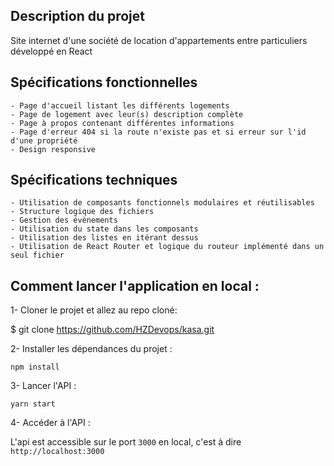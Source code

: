 ## Description du projet

Site internet d'une société de location d'appartements entre particuliers développé en React

## Spécifications fonctionnelles

    - Page d'accueil listant les différents logements
    - Page de logement avec leur(s) description complète
    - Page à propos contenant différentes informations
    - Page d'erreur 404 si la route n'existe pas et si erreur sur l'id d'une propriété
    - Design responsive

## Spécifications techniques

    - Utilisation de composants fonctionnels modulaires et réutilisables
    - Structure logique des fichiers
    - Gestion des évènements
    - Utilisation du state dans les composants
    - Utilisation des listes en itérant dessus
    - Utilisation de React Router et logique du routeur implémenté dans un seul fichier

## Comment lancer l'application en local :

1- Cloner le projet et allez au repo cloné:

$ git clone https://github.com/HZDevops/kasa.git


2- Installer les dépendances du projet :

```
npm install
```
3- Lancer l'API :

```
yarn start
```
4- Accéder à l'API :

L'api est accessible sur le port `3000` en local, c'est à dire `http://localhost:3000`
